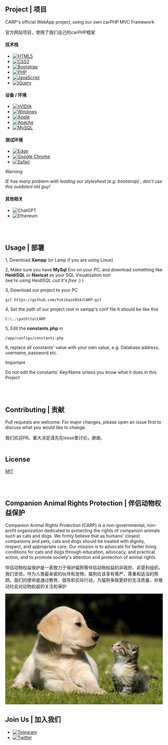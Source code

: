 ## Project | 项目

CARP's official WebApp project, using our own carPHP MVC Framework

官方网站项目，使用了我们自己的carPHP框架

#### 技术栈
* [![HTML5](https://img.shields.io/badge/html5-%23E34F26.svg?style=for-the-badge&logo=html5&logoColor=white)](https://www.w3.org/html/)
* [![CSS3](https://img.shields.io/badge/css3-%231572B6.svg?style=for-the-badge&logo=css3&logoColor=white)](https://www.w3.org/Style/CSS/Overview.en.html)
* [![Bootstrap](https://img.shields.io/badge/bootstrap-%238511FA.svg?style=for-the-badge&logo=bootstrap&logoColor=white)](https://getbootstrap.com/)
* [![PHP](https://img.shields.io/badge/php-%23777BB4.svg?style=for-the-badge&logo=php&logoColor=white)](https://www.php.net/)
* [![JavaScript](https://img.shields.io/badge/javascript-%23323330.svg?style=for-the-badge&logo=javascript&logoColor=%23F7DF1E)](https://www.javascript.com/)
* [![jQuery](https://img.shields.io/badge/jquery-%230769AD.svg?style=for-the-badge&logo=jquery&logoColor=white)](https://jquery.com/)

#### 设备 / 环境
* [![nVIDIA](https://img.shields.io/badge/nVIDIA-%2376B900.svg?style=for-the-badge&logo=nVIDIA&logoColor=white)](https://www.nvidia.com/en-us/)
* [![Windows](https://img.shields.io/badge/Windows-0078D6?style=for-the-badge&logo=windows&logoColor=white)](https://www.microsoft.com/en-us/)
* [![Apple](https://img.shields.io/badge/Apple-%23000000.svg?style=for-the-badge&logo=apple&logoColor=white)](https://www.apple.com/)
* [![Apache](https://img.shields.io/badge/apache-%23D42029.svg?style=for-the-badge&logo=apache&logoColor=white)](https://httpd.apache.org/)
* [![MySQL](https://img.shields.io/badge/mysql-%2300f.svg?style=for-the-badge&logo=mysql&logoColor=white)](https://www.mysql.com/)

#### 测试环境
* [![Edge](https://img.shields.io/badge/Edge-0078D7?style=for-the-badge&logo=Microsoft-edge&logoColor=white)](https://www.microsoft.com/en-us/edge/download?form=MA13FJ)
* [![Google Chrome](https://img.shields.io/badge/Google%20Chrome-4285F4?style=for-the-badge&logo=GoogleChrome&logoColor=white)](https://www.google.com/chrome/)
* [![Safari](https://img.shields.io/badge/Safari-000000?style=for-the-badge&logo=Safari&logoColor=white)](https://www.apple.com/safari/)

> [!WARNING]
> _IE has many problem with loading our stylesheet (e.g. bootstrap) , don't use this outdated old guy!_

#### 其他相关
* ![ChatGPT](https://img.shields.io/badge/chatGPT-74aa9c?style=for-the-badge&logo=openai&logoColor=white)
* ![Ethereum](https://img.shields.io/badge/Ethereum-3C3C3D?style=for-the-badge&logo=Ethereum&logoColor=white)

<br><br>
## Usage | 部署
  
1, Download __Xampp__ (or Lamp if you are using Linux)

2, Make sure you have __MySql__ Env on your PC, and download something like __HeidiSQL__ or __Navicat__ as your SQL Visualization tool <br> (*we're using HeidiSQL cuz it's free* :) )

3, Download our project to your PC
```git
git https://github.com/Yukikaze924/CARP.git
```

4, Set the path of our project root in xampp's conf file
It should be like this
```
C:\..\path\to\CARP
```

5, Edit the __constants.php__ in 
```
/app/configs/constants.php
```

6, replace all constants' value with your own value, e.g. Database address, username, password etc.
> [!IMPORTANT]
> Do not edit the constants' Key/Name unless you know what it does in this Project

<br><br>

## Contributing | 贡献

Pull requests are welcome. For major changes, please open an issue first
to discuss what you would like to change.

我们欢迎PR。重大决定请先在issue里讨论，谢谢。
<br><br>
## License

[MIT](https://choosealicense.com/licenses/mit/)

<br><br>

## Companion Animal Rights Protection | 伴侣动物权益保护

Companion Animal Rights Protection (CARP) is a non-governmental, non-profit organization dedicated to protecting the rights of companion animals such as cats and dogs. We firmly believe that as humans' closest companions and pets, cats and dogs should be treated with dignity, respect, and appropriate care. Our mission is to advocate for better living conditions for cats and dogs through education, advocacy, and practical action, and to promote society's attention and protection of animal rights

伴侣动物权益保护是一家致力于保护猫狗等伴侣动物权益的非政府、非营利组织。我们坚信，作为人类最亲密的伙伴和宠物，猫狗应该享有尊严、尊重和适当的照顾。我们的使命是通过教育、倡导和实际行动，为猫狗争取更好的生活质量，并推动社会对动物权益的关注和保护

![cute animals](https://raw.githubusercontent.com/Yukikaze924/CARP/main/img/bg_image.jpg)

## Join Us | 加入我们
* [![Telegram](https://img.shields.io/badge/Telegram-2CA5E0?style=for-the-badge&logo=telegram&logoColor=white)](https://t.me/carporg)
* [![Twitter](https://img.shields.io/badge/Twitter-%231DA1F2.svg?style=for-the-badge&logo=Twitter&logoColor=white)]()
